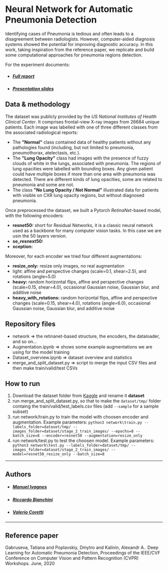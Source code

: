 # Neural Network for Automatic Pneumonia Detection

Identifying cases of Pneumonia is tedious and often leads to a disagreement between radiologists. However, computer-aided diagnosis systems showed the potential for improving diagnostic accuracy. In this work, taking inspiration from the reference paper, we replicate and build some computational approaches for pneumonia regions detection.

For the experiment documents:
* ##### [Full report](./report.pdf)
* ##### [Presentation slides](/slides.pdf)


## Data & methodology

The dataset was publicly provided by the *US National Institutes of Health Clinical Center*. 
It comprises frontal-view X-ray images from 26684 unique patients. Each image was labelled with one of 
three different classes from the associated radiological reports:
- The **"Normal"** class contained data of healthy patients without any pathologies found (including, but not limited to pneumonia, pneumothorax, atelectasis, etc.).
- The **"Lung Opacity"** class had images with the presence of fuzzy clouds of white in the lungs, associated with pneumonia. The regions of lung opacities were labelled with bounding boxes. Any given patient could have multiple boxes if more than one area with pneumonia was detected. There are different kinds of lung opacities, some are related to pneumonia and some are not.
-  The class **"No Lung Opacity / Not Normal"** illustrated data for patients with visible on CXR lung opacity regions, but without diagnosed pneumonia.


Once preprocessed the dataset, we built a Pytorch *RetinaNet*-based model, with the following encoders:
- **resnet50:** short for Residual Networks, it is a classic neural network used as a backbone for many computer vision tasks. In this case we are usin the 50 layers version.
- **se_resnext50:**
- **xception:**

Moreover, for each encoder we tried four different augmentations:
- **resize_only:** resize only images, no real augmentation
- light: affine and perspective changes (scale=0.1, shear=2.5), and rotations (angle=5.0)
- **heavy:** random horizontal flips, affine and perspective changes (scale=0.15, shear=4.0), occasional Gaussian noise, Gaussian blur, and additive noise
- **heavy_with_rotations:** random horizontal flips, affine and perspective changes (scale=0.15, shear=4.0), rotations (angle=6.0), occasional Gaussian noise, Gaussian blur, and additive noise


## Repository files
- network => the retinanet-based structure, the encoders, the dataloader, and so on...
- Augmentation.ipynb => shows some example augmentations we are using for the model training
- Dataset_overview.ipynb => dataset overview and statistics
- merge_and_split_dataset.py => script to merge the input CSV files and then make train/valid/test CSVs

## How to run
1. Download the dataset folder from [Kaggle](https://www.kaggle.com/c/rsna-pneumonia-detection-challenge/data) and rename it **dataset**
2. run merge_and_split_dataset.py, so that to make the ```dataset/tmp/``` folder containg the train/valid/test_labels.csv files (add ```--sample``` for a sample subset)
3. run network/train.py to train the model with choosen encoder and augmentation. Example parameters:
    ``` python3 network\train.py --labels_folder=dataset/tmp/ --images_folder=dataset/stage_2_train_images/ --epochs=8 --batch_size=8 --encoder=resnet50 --augmentation=resize_only ```
4. run network/test.py  to test the choosen model. Example parameters:
    ``` python3 network\test.py --labels_folder=dataset/tmp/ --images_folder=dataset/stage_2_train_images/ --model=resnet50_resize_only --batch_size=8```

---
## Authors
* ##### [Manuel Ivagnes](https://www.linkedin.com/in/manuel-ivagnes-4a5ba018b)
* ##### [Riccardo Bianchini](http://linkedin.com/in/riccardo-bianchini-7a391219b)
* ##### [Valerio Coretti](https://www.linkedin.com/in/valerio-coretti-2913721a3)


---
## Reference paper
Gabruseva, Tatiana and Poplavskiy, Dmytro and Kalinin, Alexandr A.. Deep Learning for Automatic Pneumonia Detection, Proceedings of the IEEE/CVF Conference on Computer Vision and Pattern Recognition (CVPR) Workshops. June, 2020